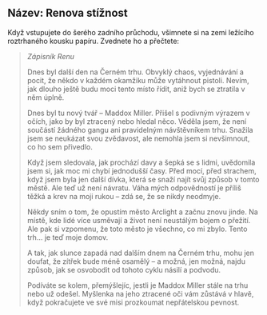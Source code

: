## Název: Renova stížnost

Když vstupujete do šerého zadního průchodu, všimnete si na zemi ležícího roztrhaného kousku papíru. Zvednete ho a přečtete:

> _Zápisník Renu_
>
> Dnes byl další den na Černém trhu. Obvyklý chaos, vyjednávání a pocit, že někdo v každém okamžiku může vytáhnout pistoli. Nevím, jak dlouho ještě budu moci tento místo řídit, aniž bych se ztratila v něm úplně.
>
> Dnes byl tu nový tvář – Maddox Miller. Přišel s podivným výrazem v očích, jako by byl ztracený nebo hledal něco. Věděla jsem, že není součástí žádného gangu ani pravidelným návštěvníkem trhu. Snažila jsem se neukázat svou zvědavost, ale nemohla jsem si nevšimnout, co ho sem přivedlo.
>
> Když jsem sledovala, jak prochází davy a šepká se s lidmi, uvědomila jsem si, jak moc mi chybí jednodušší časy. Před mocí, před strachem, když jsem byla jen další dívka, která se snaží najít svůj způsob v tomto městě. Ale teď už není návratu. Váha mých odpovědností je příliš těžká a krev na moji rukou – zdá se, že se nikdy neodmyje.
>
> Někdy sním o tom, že opustím město Arclight a začnu znovu jinde. Na místě, kde lidé více usměvají a život není neustálým bojem o přežití. Ale pak si vzpomenu, že toto město je všechno, co mi zbylo. Tento trh... je teď moje domov.
>
> A tak, jak slunce zapadá nad dalším dnem na Černém trhu, mohu jen doufat, že zítřek bude méně osamělý – a možná, jen možná, najdu způsob, jak se osvobodit od tohoto cyklu násilí a podvodu.
>
> Podíváte se kolem, přemýšlejíc, jestli je Maddox Miller stále na trhu nebo už odešel. Myšlenka na jeho ztracené oči vám zůstává v hlavě, když pokračujete ve své misi prozkoumat nepřátelskou pevnost.

